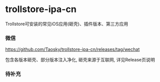 # trollstore-ipa-cn
Trollstore可安装的常见iOS应用(砸壳)、插件版本、第三方应用

### 微信
https://github.com/Taosky/trollstore-ipa-cn/releases/tag/wechat

包含各版本砸壳、部分版本注入净化, 砸壳来源于互联网, 详见Release页说明

### 待补充
